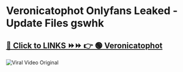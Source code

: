 
 # Veronicatophot Onlyfans Leaked - Update Files gswhk

## <h2><a href="https://clipsfans.com/Veronicatophot&ref=git">🔗 Click to LINKS ⏩⏩ 👉 🟢 Veronicatophot </a></h2>

<a href="https://clipsfans.com/Veronicatophot&ref=git" rel="nofollow" data-target="animated-image.originalLink"><img src="https://i.ibb.co.com/xMMVF88/686577567.gif" alt="Viral Video Original" style="max-width: 100%; display: inline-block;" data-target="animated-image.originalImage"></a>

